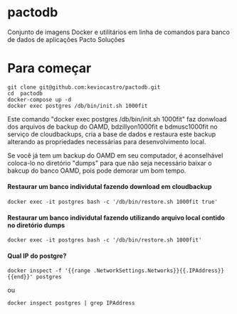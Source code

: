 # pactodb
Conjunto de imagens Docker e utilitários em linha de comandos para banco de dados de aplicações Pacto Soluções

# Para começar

```console
git clone git@github.com:keviocastro/pactodb.git
cd  pactodb
docker-compose up -d
docker exec postgres /db/bin/init.sh 1000fit
```

Este comando "docker exec postgres /db/bin/init.sh 1000fit" faz donwload dos arquivos de backup do OAMD, bdzillyon1000fit e bdmusc1000fit no serviço de cloudbackups, cria a base de dados e restaura este backup alterando as propriedades necessárias para desenvolvimento local.

Se você já tem um backup do OAMD em seu computador, é aconselhável coloca-lo no diretório "dumps" para que não seja necessário baixar o bakcup do banco OAMD, pois pode demorar um bom tempo.

#### Restaurar um banco individutal fazendo download em cloudbackup
```console
docker exec -it postgres bash -c '/db/bin/restore.sh 1000fit true'
```

#### Restaurar um banco individutal fazendo utilizando arquivo local contido no diretório dumps
```console
docker exec -it postgres bash -c '/db/bin/restore.sh 1000fit'
```

#### Qual IP do postgre?

```console
docker inspect -f '{{range .NetworkSettings.Networks}}{{.IPAddress}}{{end}}' postgres
```
ou 
```console
docker inspect postgres | grep IPAddress
```


